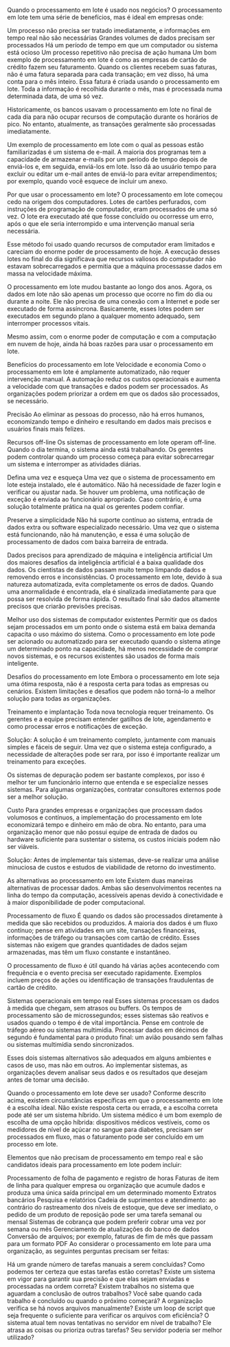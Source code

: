 Quando o processamento em lote é usado nos negócios?
O processamento em lote tem uma série de benefícios, mas é ideal em empresas onde:

Um processo não precisa ser tratado imediatamente, e informações em tempo real não são necessárias
Grandes volumes de dados precisam ser processados
Há um período de tempo em que um computador ou sistema está ocioso
Um processo repetitivo não precisa de ação humana
Um bom exemplo de processamento em lote é como as empresas de cartão de crédito fazem seu faturamento. Quando os clientes recebem suas faturas, não é uma fatura separada para cada transação; em vez disso, há uma conta para o mês inteiro. Essa fatura é criada usando o processamento em lote. Toda a informação é recolhida durante o mês, mas é processada numa determinada data, de uma só vez.

Historicamente, os bancos usavam o processamento em lote no final de cada dia para não ocupar recursos de computação durante os horários de pico. No entanto, atualmente, as transações geralmente são processadas imediatamente.

Um exemplo de processamento em lote com o qual as pessoas estão familiarizadas é um sistema de e-mail. A maioria dos programas tem a capacidade de armazenar e-mails por um período de tempo depois de enviá-los e, em seguida, enviá-los em lote. Isso dá ao usuário tempo para excluir ou editar um e-mail antes de enviá-lo para evitar arrependimentos; por exemplo, quando você esquece de incluir um anexo.

Por que usar o processamento em lote?
O processamento em lote começou cedo na origem dos computadores. Lotes de cartões perfurados, com instruções de programação de computador, eram processados de uma só vez. O lote era executado até que fosse concluído ou ocorresse um erro, após o que ele seria interrompido e uma intervenção manual seria necessária.

Esse método foi usado quando recursos de computador eram limitados e careciam do enorme poder de processamento de hoje. A execução desses lotes no final do dia significava que recursos valiosos do computador não estavam sobrecarregados e permitia que a máquina processasse dados em massa na velocidade máxima.

O processamento em lote mudou bastante ao longo dos anos. Agora, os dados em lote não são apenas um processo que ocorre no fim do dia ou durante a noite. Ele não precisa de uma conexão com a Internet e pode ser executado de forma assíncrona. Basicamente, esses lotes podem ser executados em segundo plano a qualquer momento adequado, sem interromper processos vitais.

Mesmo assim, com o enorme poder de computação e com a computação em nuvem de hoje, ainda há boas razões para usar o processamento em lote.

Benefícios do processamento em lote
Velocidade e economia
Como o processamento em lote é amplamente automatizado, não requer intervenção manual. A automação reduz os custos operacionais e aumenta a velocidade com que transações e dados podem ser processados. As organizações podem priorizar a ordem em que os dados são processados, se necessário.

Precisão
Ao eliminar as pessoas do processo, não há erros humanos, economizando tempo e dinheiro e resultando em dados mais precisos e usuários finais mais felizes.

Recursos off-line
Os sistemas de processamento em lote operam off-line. Quando o dia termina, o sistema ainda está trabalhando. Os gerentes podem controlar quando um processo começa para evitar sobrecarregar um sistema e interromper as atividades diárias.

Defina uma vez e esqueça
Uma vez que o sistema de processamento em lote esteja instalado, ele é automático. Não há necessidade de fazer login e verificar ou ajustar nada. Se houver um problema, uma notificação de exceção é enviada ao funcionário apropriado. Caso contrário, é uma solução totalmente prática na qual os gerentes podem confiar.

Preserve a simplicidade
Não há suporte contínuo ao sistema, entrada de dados extra ou software especializado necessário. Uma vez que o sistema está funcionando, não há manutenção, e essa é uma solução de processamento de dados com baixa barreira de entrada.

Dados precisos para aprendizado de máquina e inteligência artificial
Um dos maiores desafios da inteligência artificial é a baixa qualidade dos dados. Os cientistas de dados passam muito tempo limpando dados e removendo erros e inconsistências. O processamento em lote, devido à sua natureza automatizada, evita completamente os erros de dados. Quando uma anormalidade é encontrada, ela é sinalizada imediatamente para que possa ser resolvida de forma rápida. O resultado final são dados altamente precisos que criarão previsões precisas.

Melhor uso dos sistemas de computador existentes
Permitir que os dados sejam processados em um ponto onde o sistema está em baixa demanda capacita o uso máximo do sistema. Como o processamento em lote pode ser acionado ou automatizado para ser executado quando o sistema atinge um determinado ponto na capacidade, há menos necessidade de comprar novos sistemas, e os recursos existentes são usados de forma mais inteligente.

Desafios do processamento em lote
Embora o processamento em lote seja uma ótima resposta, não é a resposta certa para todas as empresas ou cenários. Existem limitações e desafios que podem não torná-lo a melhor solução para todas as organizações.

Treinamento e implantação
Toda nova tecnologia requer treinamento. Os gerentes e a equipe precisam entender gatilhos de lote, agendamento e como processar erros e notificações de exceção.

Solução: A solução é um treinamento completo, juntamente com manuais simples e fáceis de seguir. Uma vez que o sistema esteja configurado, a necessidade de alterações pode ser rara, por isso é importante realizar um treinamento para exceções.

Os sistemas de depuração podem ser bastante complexos, por isso é melhor ter um funcionário interno que entenda e se especialize nesses sistemas. Para algumas organizações, contratar consultores externos pode ser a melhor solução.

Custo
Para grandes empresas e organizações que processam dados volumosos e contínuos, a implementação do processamento em lote economizará tempo e dinheiro em mão de obra. No entanto, para uma organização menor que não possui equipe de entrada de dados ou hardware suficiente para sustentar o sistema, os custos iniciais podem não ser viáveis.

Solução: Antes de implementar tais sistemas, deve-se realizar uma análise minuciosa de custos e estudos de viabilidade de retorno do investimento.

As alternativas ao processamento em lote
Existem duas maneiras alternativas de processar dados. Ambas são desenvolvimentos recentes na linha do tempo da computação, acessíveis apenas devido à conectividade e à maior disponibilidade de poder computacional.

Processamento de fluxo
É quando os dados são processados diretamente à medida que são recebidos ou produzidos. A maioria dos dados é um fluxo contínuo; pense em atividades em um site, transações financeiras, informações de tráfego ou transações com cartão de crédito. Esses sistemas não exigem que grandes quantidades de dados sejam armazenadas, mas têm um fluxo constante e instantâneo.

O processamento de fluxo é útil quando há várias ações acontecendo com frequência e o evento precisa ser executado rapidamente. Exemplos incluem preços de ações ou identificação de transações fraudulentas de cartão de crédito.

Sistemas operacionais em tempo real
Esses sistemas processam os dados à medida que chegam, sem atrasos ou buffers. Os tempos de processamento são de microssegundos; esses sistemas são reativos e usados quando o tempo é de vital importância. Pense em controle de tráfego aéreo ou sistemas multimídia. Processar dados em décimos de segundo é fundamental para o produto final: um avião pousando sem falhas ou sistemas multimídia sendo sincronizados.

Esses dois sistemas alternativos são adequados em alguns ambientes e casos de uso, mas não em outros. Ao implementar sistemas, as organizações devem analisar seus dados e os resultados que desejam antes de tomar uma decisão.

Quando o processamento em lote deve ser usado?
Conforme descrito acima, existem circunstâncias específicas em que o processamento em lote é a escolha ideal. Não existe resposta certa ou errada, e a escolha correta pode até ser um sistema híbrido. Um sistema médico é um bom exemplo de escolha de uma opção híbrida: dispositivos médicos vestíveis, como os medidores de nível de açúcar no sangue para diabetes, precisam ser processados em fluxo, mas o faturamento pode ser concluído em um processo em lote.

Elementos que não precisam de processamento em tempo real e são candidatos ideais para processamento em lote podem incluir:

Processamento de folha de pagamento e registro de horas
Faturas de item de linha para qualquer empresa ou organização que acumule dados e produza uma única saída principal em um determinado momento
Extratos bancários
Pesquisa e relatórios
Cadeia de suprimentos e atendimento: ao contrário do rastreamento dos níveis de estoque, que deve ser imediato, o pedido de um produto de reposição pode ser uma tarefa semanal ou mensal
Sistemas de cobrança que podem preferir cobrar uma vez por semana ou mês
Gerenciamento de atualizações do banco de dados
Conversão de arquivos; por exemplo, faturas de fim de mês que passam para um formato PDF
Ao considerar o processamento em lote para uma organização, as seguintes perguntas precisam ser feitas:

Há um grande número de tarefas manuais a serem concluídas? Como podemos ter certeza que estas tarefas estão corretas? Existe um sistema em vigor para garantir sua precisão e que elas sejam enviadas e processadas na ordem correta?
Existem trabalhos no sistema que aguardam a conclusão de outros trabalhos? Você sabe quando cada trabalho é concluído ou quando o próximo começará?
A organização verifica se há novos arquivos manualmente? Existe um loop de script que seja frequente o suficiente para verificar os arquivos com eficiência?
O sistema atual tem novas tentativas no servidor em nível de trabalho? Ele atrasa as coisas ou prioriza outras tarefas? Seu servidor poderia ser melhor utilizado?
